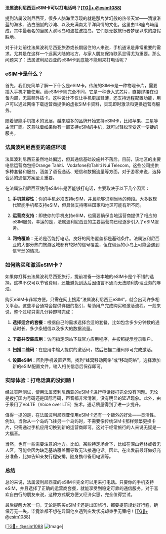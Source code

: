**法属波利尼西亚eSIM卡可以打电话吗？[[TG💪+ @esim1088](https://t.me/s/esim1088)]**

提到法属波利尼西亚，很多人脑海里浮现的就是那片梦幻般的热带天堂——清澈湛蓝的海水、洁白细腻的沙滩、以及充满南太平洋风情的文化。这里由118座岛屿组成，其中最著名的当属大溪地岛和波拉波拉岛，它们是无数旅行者梦寐以求的度假胜地。

对于计划前往法属波利尼西亚旅游或长期居住的人来说，手机通讯是非常重要的需求。尤其是在这样一个远离大陆的地方，与家人朋友保持联系显得尤为重要。那么问题来了：法属波利尼西亚的eSIM卡到底能不能用来打电话呢？

### eSIM卡是什么？

首先，我们先简单了解一下什么是eSIM卡。传统的SIM卡是一种物理卡片，需要插入手机才能使用。而eSIM卡则完全不同，它是一种嵌入式芯片，直接焊接在设备内部，无需额外插卡。这种设计不仅让手机更加轻薄，还支持远程配置功能，用户可以通过网络下载运营商提供的虚拟SIM卡资料，实现即时激活和更换运营商服务。

随着智能手机技术的发展，越来越多的品牌开始支持eSIM卡，比如苹果、三星等主流厂商。这意味着如果你有一部支持eSIM的手机，就可以轻松享受这一便捷的服务。

### 法属波利尼西亚的通信环境

法属波利尼西亚虽然地处偏远，但其通信基础设施并不落后。目前，该地区的主要电信运营商包括Orange Tahiti、Vodafone和Tahiti Nui Telecom。这些公司提供多种套餐和服务，涵盖了语音通话、短信和数据流量等方面。对于游客来说，选择合适的通信方案至关重要。

在法属波利尼西亚使用eSIM卡是否能够打电话，主要取决于以下几个因素：

1. **手机兼容性**：你的手机必须支持eSIM，并且能够识别当地的频段。大多数现代智能手机都支持eSIM，但具体支持哪些国家和地区可能有所不同。
   
2. **运营商支持**：即使你的手机支持eSIM，也需要确保当地运营商提供了相应的eSIM服务。幸运的是，法属波利尼西亚的主要运营商已经逐步引入了eSIM服务。

3. **网络覆盖**：无论是否能打电话，良好的网络覆盖都是基础条件。法属波利尼西亚的大部分热门旅游区域都有较好的信号覆盖，但在偏远的小岛上可能会遇到信号弱的情况。

### 如何购买和激活eSIM卡？

如果你打算去法属波利尼西亚旅行，提前准备一张本地的eSIM卡是个不错的选择。这样不仅可以节省费用，还能避免到达后因语言不通而无法顺利办理业务的麻烦。

购买eSIM卡非常方便，只需在网上搜索“法属波利尼西亚eSIM”，就会出现许多相关平台。这些平台通常会提供详细的指引，帮助用户完成购买和激活流程。一般来说，整个过程只需几分钟即可完成：

1. **选择适合的套餐**：根据自己的需求选择合适的套餐，比如包含多少分钟数的通话时长、多少条短信以及多大的数据流量。
   
2. **下载并安装应用**：访问指定网站下载官方应用程序，并按照提示登录账户。

3. **扫描二维码**：在应用中输入提供的激活码，然后扫描二维码即可完成激活。

4. **设置eSIM**：回到手机设置界面，找到“蜂窝移动网络”或“移动网络”，选择添加新的eSIM配置文件，输入相关信息后保存即可。

### 实际体验：打电话真的没问题！

经过实际测试，使用法属波利尼西亚的eSIM卡进行电话拨打完全没有问题。无论是拨打国内号码还是国际号码，声音都非常清晰，没有明显的延迟现象。此外，由于采用了VoLTE（Voice over LTE）技术，通话质量得到了进一步提升。

值得一提的是，在法属波利尼西亚使用eSIM卡还有一个额外的好处——灵活性。例如，当你从一个岛屿飞往另一个岛屿时，不需要像传统SIM卡那样频繁更换卡片，只需通过手机应用切换到新的运营商即可。这对于经常旅行的人来说无疑是一大福音。

当然，也有一些需要注意的地方。比如，某些特定场合下，比如在深山老林或者无人区，可能会因为缺乏基站覆盖而导致无法接通电话。因此，在出发前最好做好充分准备，比如告知亲友行程安排，随身携带备用电源等。

### 总结

总的来说，法属波利尼西亚的eSIM卡完全可以用来打电话。只要你的手机支持eSIM，并且选择了正确的运营商套餐，就能享受到稳定可靠的通信服务。对于喜欢自由行的朋友来说，这种方式既方便又经济实惠，完全值得尝试。

最后提醒大家一句，无论是购买eSIM卡还是出国旅行，都要提前规划好行程，确保万无一失。毕竟谁都不想在异国他乡遇到突发状况却束手无策吧！[[TG💪+ @esim1088](https://t.me/s/esim1088)]

[[TG💪+ @esim1088](https://t.me/s/esim1088) ![Image](https://i.postimg.cc/4NQfJmqS/Snipaste-2025-05-13-00-14-12.png)]